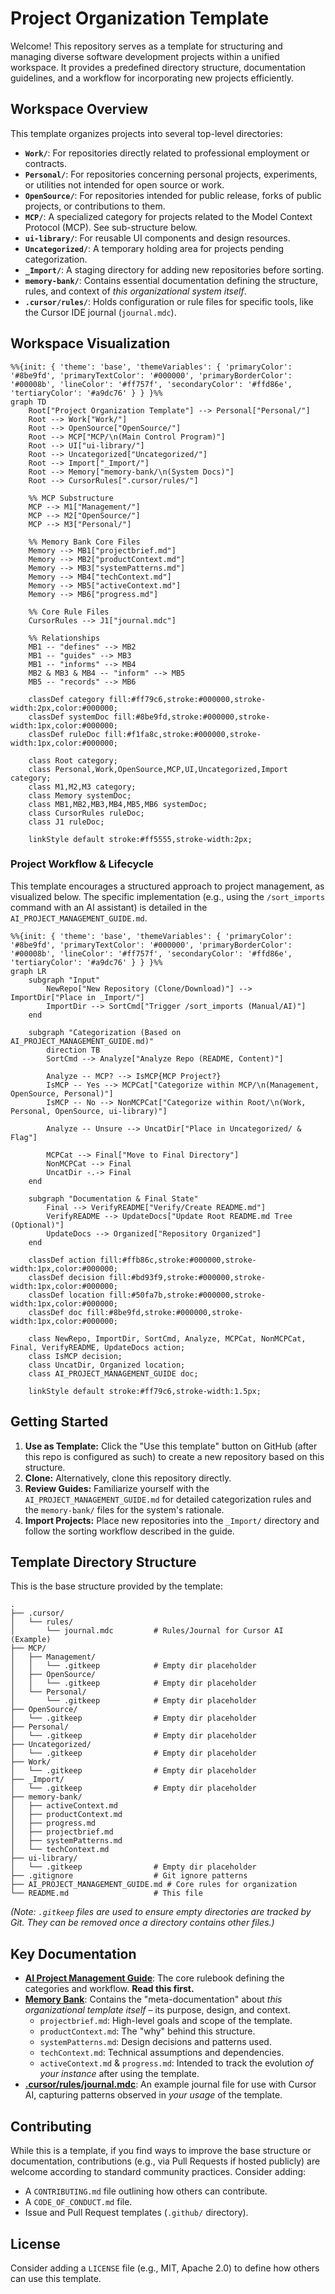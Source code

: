 # Project Organization Template

Welcome! This repository serves as a template for structuring and managing diverse software development projects within a unified workspace. It provides a predefined directory structure, documentation guidelines, and a workflow for incorporating new projects efficiently.

## Workspace Overview

This template organizes projects into several top-level directories:

-   **`Work/`**: For repositories directly related to professional employment or contracts.
-   **`Personal/`**: For repositories concerning personal projects, experiments, or utilities not intended for open source or work.
-   **`OpenSource/`**: For repositories intended for public release, forks of public projects, or contributions to them.
-   **`MCP/`**: A specialized category for projects related to the Model Context Protocol (MCP). See sub-structure below.
-   **`ui-library/`**: For reusable UI components and design resources.
-   **`Uncategorized/`**: A temporary holding area for projects pending categorization.
-   **`_Import/`**: A staging directory for adding new repositories before sorting.
-   **`memory-bank/`**: Contains essential documentation defining the structure, rules, and context of *this organizational system itself*.
-   **`.cursor/rules/`**: Holds configuration or rule files for specific tools, like the Cursor IDE journal (`journal.mdc`).

## Workspace Visualization

```mermaid
%%{init: { 'theme': 'base', 'themeVariables': { 'primaryColor': '#8be9fd', 'primaryTextColor': '#000000', 'primaryBorderColor': '#00008b', 'lineColor': '#ff757f', 'secondaryColor': '#ffd86e', 'tertiaryColor': '#a9dc76' } } }%%
graph TD
    Root["Project Organization Template"] --> Personal["Personal/"]
    Root --> Work["Work/"]
    Root --> OpenSource["OpenSource/"]
    Root --> MCP["MCP/\n(Main Control Program)"]
    Root --> UI["ui-library/"]
    Root --> Uncategorized["Uncategorized/"]
    Root --> Import["_Import/"]
    Root --> Memory["memory-bank/\n(System Docs)"]
    Root --> CursorRules[".cursor/rules/"]

    %% MCP Substructure
    MCP --> M1["Management/"]
    MCP --> M2["OpenSource/"]
    MCP --> M3["Personal/"]

    %% Memory Bank Core Files
    Memory --> MB1["projectbrief.md"]
    Memory --> MB2["productContext.md"]
    Memory --> MB3["systemPatterns.md"]
    Memory --> MB4["techContext.md"]
    Memory --> MB5["activeContext.md"]
    Memory --> MB6["progress.md"]

    %% Core Rule Files
    CursorRules --> J1["journal.mdc"]

    %% Relationships
    MB1 -- "defines" --> MB2
    MB1 -- "guides" --> MB3
    MB1 -- "informs" --> MB4
    MB2 & MB3 & MB4 -- "inform" --> MB5
    MB5 -- "records" --> MB6

    classDef category fill:#ff79c6,stroke:#000000,stroke-width:2px,color:#000000;
    classDef systemDoc fill:#8be9fd,stroke:#000000,stroke-width:1px,color:#000000;
    classDef ruleDoc fill:#f1fa8c,stroke:#000000,stroke-width:1px,color:#000000;

    class Root category;
    class Personal,Work,OpenSource,MCP,UI,Uncategorized,Import category;
    class M1,M2,M3 category;
    class Memory systemDoc;
    class MB1,MB2,MB3,MB4,MB5,MB6 systemDoc;
    class CursorRules ruleDoc;
    class J1 ruleDoc;

    linkStyle default stroke:#ff5555,stroke-width:2px;
```

### Project Workflow & Lifecycle

This template encourages a structured approach to project management, as visualized below. The specific implementation (e.g., using the `/sort_imports` command with an AI assistant) is detailed in the `AI_PROJECT_MANAGEMENT_GUIDE.md`.

```mermaid
%%{init: { 'theme': 'base', 'themeVariables': { 'primaryColor': '#8be9fd', 'primaryTextColor': '#000000', 'primaryBorderColor': '#00008b', 'lineColor': '#ff757f', 'secondaryColor': '#ffd86e', 'tertiaryColor': '#a9dc76' } } }%%
graph LR
    subgraph "Input"
        NewRepo["New Repository (Clone/Download)"] --> ImportDir["Place in _Import/"]
        ImportDir --> SortCmd["Trigger /sort_imports (Manual/AI)"]
    end

    subgraph "Categorization (Based on AI_PROJECT_MANAGEMENT_GUIDE.md)"
        direction TB
        SortCmd --> Analyze["Analyze Repo (README, Content)"]

        Analyze -- MCP? --> IsMCP{MCP Project?}
        IsMCP -- Yes --> MCPCat["Categorize within MCP/\n(Management, OpenSource, Personal)"]
        IsMCP -- No --> NonMCPCat["Categorize within Root/\n(Work, Personal, OpenSource, ui-library)"]

        Analyze -- Unsure --> UncatDir["Place in Uncategorized/ & Flag"]

        MCPCat --> Final["Move to Final Directory"]
        NonMCPCat --> Final
        UncatDir -.-> Final
    end

    subgraph "Documentation & Final State"
        Final --> VerifyREADME["Verify/Create README.md"]
        VerifyREADME --> UpdateDocs["Update Root README.md Tree (Optional)"]
        UpdateDocs --> Organized["Repository Organized"]
    end

    classDef action fill:#ffb86c,stroke:#000000,stroke-width:1px,color:#000000;
    classDef decision fill:#bd93f9,stroke:#000000,stroke-width:1px,color:#000000;
    classDef location fill:#50fa7b,stroke:#000000,stroke-width:1px,color:#000000;
    classDef doc fill:#8be9fd,stroke:#000000,stroke-width:1px,color:#000000;

    class NewRepo, ImportDir, SortCmd, Analyze, MCPCat, NonMCPCat, Final, VerifyREADME, UpdateDocs action;
    class IsMCP decision;
    class UncatDir, Organized location;
    class AI_PROJECT_MANAGEMENT_GUIDE doc;

    linkStyle default stroke:#ff79c6,stroke-width:1.5px;
```

## Getting Started

1.  **Use as Template:** Click the "Use this template" button on GitHub (after this repo is configured as such) to create a new repository based on this structure.
2.  **Clone:** Alternatively, clone this repository directly.
3.  **Review Guides:** Familiarize yourself with the `AI_PROJECT_MANAGEMENT_GUIDE.md` for detailed categorization rules and the `memory-bank/` files for the system's rationale.
4.  **Import Projects:** Place new repositories into the `_Import/` directory and follow the sorting workflow described in the guide.

## Template Directory Structure

This is the base structure provided by the template:

```
.
├── .cursor/
│   └── rules/
│       └── journal.mdc         # Rules/Journal for Cursor AI (Example)
├── MCP/
│   ├── Management/
│   │   └── .gitkeep            # Empty dir placeholder
│   ├── OpenSource/
│   │   └── .gitkeep            # Empty dir placeholder
│   └── Personal/
│       └── .gitkeep            # Empty dir placeholder
├── OpenSource/
│   └── .gitkeep                # Empty dir placeholder
├── Personal/
│   └── .gitkeep                # Empty dir placeholder
├── Uncategorized/
│   └── .gitkeep                # Empty dir placeholder
├── Work/
│   └── .gitkeep                # Empty dir placeholder
├── _Import/
│   └── .gitkeep                # Empty dir placeholder
├── memory-bank/
│   ├── activeContext.md
│   ├── productContext.md
│   ├── progress.md
│   ├── projectbrief.md
│   ├── systemPatterns.md
│   └── techContext.md
├── ui-library/
│   └── .gitkeep                # Empty dir placeholder
├── .gitignore                  # Git ignore patterns
├── AI_PROJECT_MANAGEMENT_GUIDE.md # Core rules for organization
└── README.md                   # This file
```
*(Note: `.gitkeep` files are used to ensure empty directories are tracked by Git. They can be removed once a directory contains other files.)*

## Key Documentation

-   **[AI Project Management Guide](./AI_PROJECT_MANAGEMENT_GUIDE.md)**: The core rulebook defining the categories and workflow. **Read this first.**
-   **[Memory Bank](./memory-bank/)**: Contains the "meta-documentation" about *this organizational template itself* – its purpose, design, and context.
    -   `projectbrief.md`: High-level goals and scope of the template.
    -   `productContext.md`: The "why" behind this structure.
    -   `systemPatterns.md`: Design decisions and patterns used.
    -   `techContext.md`: Technical assumptions and dependencies.
    -   `activeContext.md` & `progress.md`: Intended to track the evolution *of your instance* after using the template.
-   **[.cursor/rules/journal.mdc](./.cursor/rules/journal.mdc)**: An example journal file for use with Cursor AI, capturing patterns observed in *your usage* of the template.

## Contributing

While this is a template, if you find ways to improve the base structure or documentation, contributions (e.g., via Pull Requests if hosted publicly) are welcome according to standard community practices. Consider adding:

-   A `CONTRIBUTING.md` file outlining how others can contribute.
-   A `CODE_OF_CONDUCT.md` file.
-   Issue and Pull Request templates (`.github/` directory).

## License

Consider adding a `LICENSE` file (e.g., MIT, Apache 2.0) to define how others can use this template.